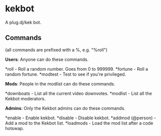 kekbot
======

A plug.dj/kek bot.

Commands
--------

(all commands are prefixed with a %, e.g. "%roll")


**Users**: Anyone can do these commands.

*roll - Roll a random number. Goes from 0 to 999999.
*fortune - Roll a random fortune.
*modtest - Test to see if you're privileged.

**Mods**: People in the modlist can do these commands.

*downboats - List all the current video downvotes.
*modlist - List all the Kekbot moderators.

**Admins**: Only the Kekbot admins can do these commands.

*enable - Enable kekbot.
*disable - Disable kekbot.
*addmod (@person) - Add a mod to the Kekbot list.
*loadmods - Load the mod list after a code hotswap.